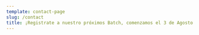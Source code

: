 ```yaml
---
template: contact-page
slug: /contact
title: ¡Registrate a nuestro próximos Batch, comenzamos el 3 de Agosto!
---
```

